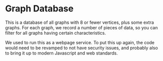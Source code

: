 # Graph Database

This is a database of all graphs with 8 or fewer vertices, plus some extra graphs. For each graph, we record a number of pieces of data, so you can filter for all graphs having certain characteristics.

We used to run this as a webpage service. To put this up again, the code would need to be revamped to not have security issues, and probably also to bring it up to modern Javascript and web standards.
